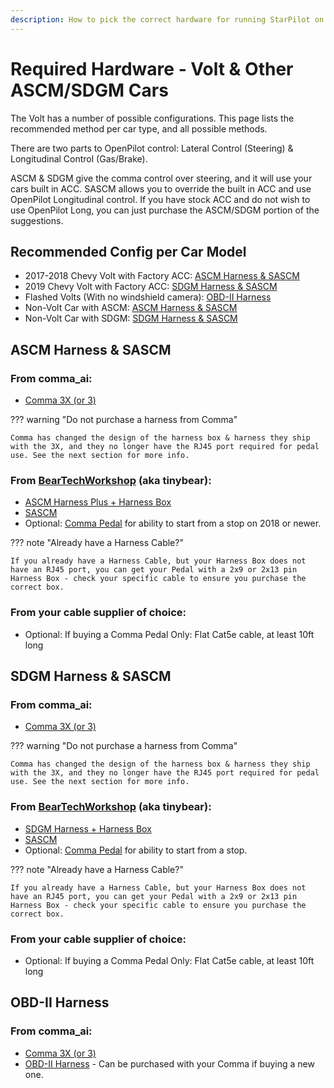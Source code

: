 ```yaml
---
description: How to pick the correct hardware for running StarPilot on a Volt 
---
```


# Required Hardware - Volt & Other ASCM/SDGM Cars
The Volt has a number of possible configurations. This page lists the recommended method per car type, and all possible methods. 

There are two parts to OpenPilot control: Lateral Control (Steering) & Longitudinal Control (Gas/Brake).

ASCM & SDGM give the comma control over steering, and it will use your cars built in ACC. SASCM allows you to override the built in ACC and use OpenPilot Longitudinal control. If you have stock ACC and do not wish to use OpenPilot Long, you can just purchase the ASCM/SDGM portion of the suggestions. 

## Recommended Config per Car Model
* 2017-2018 Chevy Volt with Factory ACC: [ASCM Harness & SASCM](#ascm-harness-sascm)
* 2019 Chevy Volt with Factory ACC: [SDGM Harness & SASCM](#sdgm-harness-sascm)
* Flashed Volts (With no windshield camera): [OBD-II Harness](#obd-ii-harness)
* Non-Volt Car with ASCM: [ASCM Harness & SASCM](#ascm-harness-sascm)
* Non-Volt Car with SDGM: [SDGM Harness & SASCM](#sdgm-harness-sascm)


## ASCM Harness & SASCM

### From comma_ai:

* [Comma 3X (or 3)](https://comma.ai/shop/comma-3x)

??? warning "Do not purchase a harness from Comma"

    Comma has changed the design of the harness box & harness they ship with the 3X, and they no longer have the RJ45 port required for pedal use. See the next section for more info.
    
### From [BearTechWorkshop](https://shop.beartech.ca/) (aka tinybear):

* [ASCM Harness Plus + Harness Box](https://shop.beartech.ca/products/ascm-harness?variant=44900990124213)
* [SASCM](https://shop.beartech.ca/products/sascm-for-gm-vehicles)
* Optional: [Comma Pedal](https://shop.beartech.ca/products/comma-pedal) for ability to start from a stop on 2018 or newer. 

??? note "Already have a Harness Cable?"

    If you already have a Harness Cable, but your Harness Box does not have an RJ45 port, you can get your Pedal with a 2x9 or 2x13 pin Harness Box - check your specific cable to ensure you purchase the correct box.
    
### From your cable supplier of choice:

* Optional: If buying a Comma Pedal Only: Flat Cat5e cable, at least 10ft long



## SDGM Harness & SASCM

### From comma_ai:

* [Comma 3X (or 3)](https://comma.ai/shop/comma-3x)

??? warning "Do not purchase a harness from Comma"

    Comma has changed the design of the harness box & harness they ship with the 3X, and they no longer have the RJ45 port required for pedal use. See the next section for more info.
    
### From [BearTechWorkshop](https://shop.beartech.ca/) (aka tinybear):

* [SDGM Harness + Harness Box](https://shop.beartech.ca/products/sdgm-harness)
* [SASCM](https://shop.beartech.ca/products/sascm-for-gm-vehicles)
* Optional: [Comma Pedal](https://shop.beartech.ca/products/comma-pedal) for ability to start from a stop.

??? note "Already have a Harness Cable?"

    If you already have a Harness Cable, but your Harness Box does not have an RJ45 port, you can get your Pedal with a 2x9 or 2x13 pin Harness Box - check your specific cable to ensure you purchase the correct box.
    
### From your cable supplier of choice:

* Optional: If buying a Comma Pedal Only: Flat Cat5e cable, at least 10ft long


## OBD-II Harness

### From comma_ai:

* [Comma 3X (or 3)](https://comma.ai/shop/comma-3x)
* [OBD-II Harness](https://comma.ai/shop/car-harness?harness=OBD-II) - Can be purchased with your Comma if buying a new one. 